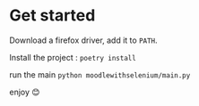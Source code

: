 # Get started

Download a firefox driver, add it to `PATH`.

Install the project : `poetry install`

run the main `python moodlewithselenium/main.py`

enjoy 😊


